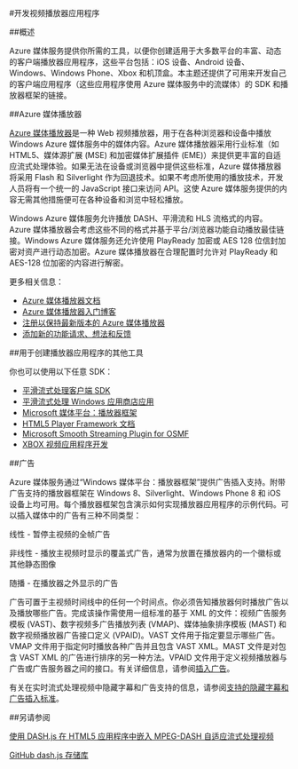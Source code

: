<properties 
	pageTitle="开发视频播放器应用程序" 
	description="本主题提供了可用来开发自己的客户端应用程序（这些应用程序使用媒体服务中的流媒体）的播放器框架和插件的链接。" 
	authors="Juliako" 
	manager="dwrede" 
	editor="" 
	services="media-services" 
	documentationCenter=""/>

<tags 
	ms.service="media-services" 
	ms.date="09/07/2015" 
	wacn.date="10/22/2015"/>


#开发视频播放器应用程序

##概述

Azure 媒体服务提供你所需的工具，以便你创建适用于大多数平台的丰富、动态的客户端播放器应用程序，这些平台包括：iOS 设备、Android 设备、Windows、Windows Phone、Xbox 和机顶盒。本主题还提供了可用来开发自己的客户端应用程序（这些应用程序使用 Azure 媒体服务中的流媒体）的 SDK 和播放器框架的链接。


##Azure 媒体播放器

[Azure 媒体播放器](https://azure.microsoft.com/services/media-services/media-player/)是一种 Web 视频播放器，用于在各种浏览器和设备中播放 Windows Azure 媒体服务中的媒体内容。Azure 媒体播放器采用行业标准（如 HTML5、媒体源扩展 (MSE) 和加密媒体扩展插件 (EME)）来提供更丰富的自适应流式处理体验。如果无法在设备或浏览器中提供这些标准，Azure 媒体播放器将采用 Flash 和 Silverlight 作为回退技术。如果不考虑所使用的播放技术，开发人员将有一个统一的 JavaScript 接口来访问 API。这使 Azure 媒体服务提供的内容无需其他措施便可在各种设备和浏览中轻松播放。

Windows Azure 媒体服务允许播放 DASH、平滑流和 HLS 流格式的内容。Azure 媒体播放器会考虑这些不同的格式并基于平台/浏览器功能自动播放最佳链接。Windows Azure 媒体服务还允许使用 PlayReady 加密或 AES 128 位信封加密对资产进行动态加密。Azure 媒体播放器在合理配置时允许对 PlayReady 和 AES-128 位加密的内容进行解密。

更多相关信息：

- [Azure 媒体播放器文档](/documentation/services/media-services/) 
- [Azure 媒体播放器入门博客](http://azure.microsoft.com/blog/2015/04/15/announcing-azure-media-player)
- [注册以保持最新版本的 Azure 媒体播放器](http://amp.azure.net/signup/)
- [添加新的功能请求、想法和反馈](http://feedback.azure.com/forums/293565-azure-media-player/filters/my_feedback) 


##用于创建播放器应用程序的其他工具

你也可以使用以下任意 SDK：

- [平滑流式处理客户端 SDK](http://www.iis.net/downloads/microsoft/smooth-streaming) 
- [平滑流式处理 Windows 应用商店应用](/documentation/articles/media-services-build-smooth-streaming-apps)
- [Microsoft 媒体平台：播放器框架](http://playerframework.codeplex.com/) 
- [HTML5 Player Framework 文档](http://playerframework.codeplex.com/wikipage?title=HTML5%20Player&referringTitle=Documentation) 
- [Microsoft Smooth Streaming Plugin for OSMF](https://www.microsoft.com/download/details.aspx?id=36057) 
- [XBOX 视频应用程序开发](http://xbox.create.msdn.com/) 

##广告

Azure 媒体服务通过“Windows 媒体平台：播放器框架”提供广告插入支持。附带广告支持的播放器框架在 Windows 8、Silverlight、Windows Phone 8 和 iOS 设备上均可用。每个播放器框架包含演示如何实现播放器应用程序的示例代码。可以插入媒体中的广告有三种不同类型：

线性 - 暂停主视频的全帧广告

非线性 - 播放主视频时显示的覆盖式广告，通常为放置在播放器内的一个徽标或其他静态图像

随播 - 在播放器之外显示的广告

广告可置于主视频时间线中的任何一个时间点。你必须告知播放器何时播放广告以及播放哪些广告。完成该操作需使用一组标准的基于 XML 的文件：视频广告服务模板 (VAST)、数字视频多广告播放列表 (VMAP)、媒体抽象排序模板 (MAST) 和数字视频播放器广告接口定义 (VPAID)。VAST 文件用于指定要显示哪些广告。VMAP 文件用于指定何时播放各种广告并且包含 VAST XML。MAST 文件是对包含 VAST XML 的广告进行排序的另一种方法。VPAID 文件用于定义视频播放器与广告或广告服务器之间的接口。有关详细信息，请参阅[插入广告](/documentation/articles/media-services-inserting-ads-on-client-side)。

有关在实时流式处理视频中隐藏字幕和广告支持的信息，请参阅[支持的隐藏字幕和广告插入标准](https://msdn.microsoft.com/zh-cn/library/c49e0b4d-357e-4cca-95e5-2288924d1ff3#caption_ad)。

##另请参阅

[使用 DASH.js 在 HTML5 应用程序中嵌入 MPEG-DASH 自适应流式处理视频](/documentation/articles/media-services-embed-mpeg-dash-in-html5)

[GitHub dash.js 存储库](https://github.com/Dash-Industry-Forum/dash.js)
 

<!---HONumber=74-->